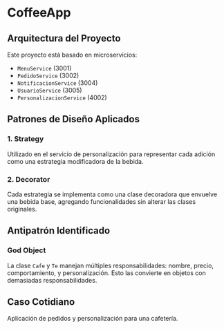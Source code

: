 # CoffeeApp 

## Arquitectura del Proyecto
Este proyecto está basado en microservicios:
- `MenuService` (3001)
- `PedidoService` (3002)
- `NotificacionService` (3004)
- `UsuarioService` (3005)
- `PersonalizacionService` (4002)

## Patrones de Diseño Aplicados

### 1. Strategy
Utilizado en el servicio de personalización para representar cada adición como una estrategia modificadora de la bebida.

### 2. Decorator
Cada estrategia se implementa como una clase decoradora que envuelve una bebida base, agregando funcionalidades sin alterar las clases originales.

## Antipatrón Identificado

### God Object
La clase `Cafe` y `Te` manejan múltiples responsabilidades: nombre, precio, comportamiento, y personalización. Esto las convierte en objetos con demasiadas responsabilidades.

## Caso Cotidiano
Aplicación de pedidos y personalización para una cafetería.
